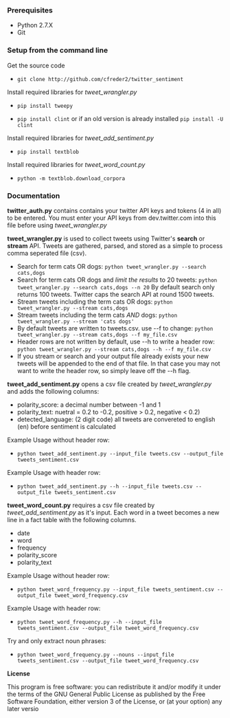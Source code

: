 ### Prerequisites
* Python 2.7.X
* Git

### Setup from the command line
Get the source code

* `git clone http://github.com/cfreder2/twitter_sentiment`

Install required libraries for *tweet_wrangler.py*

* `pip install tweepy`

* `pip install clint` or if an old version is already installed `pip install -U clint`

Install required libraries for *tweet_add_sentiment.py*

* `pip install textblob`

Install required libraries for *tweet_word_count.py*

* `python -m textblob.download_corpora`

### Documentation
**twitter_auth.py** contains contains your twitter API keys and tokens (4 in all) to be entered.
You must enter your API keys from dev.twitter.com into this file before using *tweet_wrangler.py*

**tweet_wrangler.py** is used to collect tweets using Twitter's **search** or **stream** API.
Tweets are gathered, parsed, and stored as a simple to process comma seperated file (csv).

* Search for term cats OR dogs: `python tweet_wrangler.py --search cats,dogs`
* Search for term cats OR dogs and *limit the results* to 20 tweets: `python tweet_wrangler.py --search cats,dogs --n 20` By default search only returns 100 tweets.  Twitter caps the search API at round 1500 tweets.
* Stream tweets including the term cats OR dogs: `python tweet_wrangler.py --stream cats,dogs`
* Stream tweets including the term cats *AND* dogs: `python tweet_wrangler.py --stream 'cats dogs'`
* By default tweets are written to tweets.csv.  use --f to change: `python tweet_wrangler.py --stream cats,dogs --f my_file.csv`
* Header rows are not written by default, use --h to write a header row: `python tweet_wrangler.py --stream cats,dogs --h --f my_file.csv`
* If you stream or search and your output file already exists your new tweets will be appended to the end of that file.  In that case you may not want to write the header row, so simply leave off the --h flag.


**tweet_add_sentiment.py** opens a csv file created by *tweet_wrangler.py* and adds the following columns:
- polarity_score: a decimal number between -1 and 1
- polarity_text:  nuetral = 0.2 to -0.2, positive > 0.2, negative < 0.2)
- detected_language: (2 digit code) all tweets are convereted to english (en) before sentiment is calculated

Example Usage without header row:

* `python tweet_add_sentiment.py --input_file tweets.csv --output_file tweets_sentiment.csv`
    
Example Usage with header row:

* `python tweet_add_sentiment.py --h --input_file tweets.csv --output_file tweets_sentiment.csv`

**tweet_word_count.py** requires a csv file created by *tweet_add_sentiment.py* as it's input.  Each word in a tweet becomes a new line in a fact table with the following columns.
- date
- word
- frequency
- polarity_score
- polarity_text

Example Usage without header row:

* `python tweet_word_frequency.py --input_file tweets_sentiment.csv --output_file tweet_word_frequency.csv`

Example Usage with header row:

* `python tweet_word_frequency.py --h --input_file tweets_sentiment.csv --output_file tweet_word_frequency.csv`

Try and only extract noun phrases:

* `python tweet_word_frequency.py --nouns --input_file tweets_sentiment.csv --output_file tweet_word_frequency.csv`

**License**

This program is free software: you can redistribute it and/or modify it under the terms of the GNU General Public License as published by the Free Software Foundation, either version 3 of the License, or (at your option) any later versio
